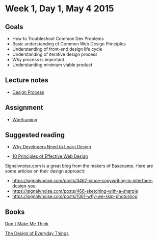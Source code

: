 # Week 1, Day 1, May 4 2015

## Goals

- How to Troubleshoot Common Dev Problems
- Basic understanding of Common Web Design Principles
- Understanding of front-end design life cycle
- Understanding of iterative design process
- Why process is important
- Understanding minimum viable product

## Lecture notes

- [Design Process](https://github.com/tiy-durham-fe-cohort4/resources/blob/master/lessons/design-process.md)

## Assignment

- [Wireframing](https://github.com/tiy-durham-fe-cohort4/resources/blob/master/assignments/wireframing.md)

## Suggested reading

- [Why Developers Need to Learn Design](http://www.cognition.happycog.com/article/why-developers-need-to-learn-design)

- [10 Principles of Effective Web Design](http://www.smashingmagazine.com/2008/01/31/10-principles-of-effective-web-design/)

Signalvnoise.com is a great blog from the makers of Basecamp. Here are some
articles on their design approach:

- https://signalvnoise.com/posts/3467-since-copywriting-is-interface-design-you
- https://signalvnoise.com/posts/466-sketching-with-a-sharpie
- https://signalvnoise.com/posts/1061-why-we-skip-photoshop

## Books

[Don't Make Me Think](http://www.amazon.com/Dont-Make-Think-Revisited-Usability/dp/0321965515/ref=sr_1_1?ie=UTF8&qid=1416519930&sr=8-1&keywords=don%27t+make+me+think)

[The Design of Everyday Things](http://www.amazon.com/Design-Everyday-Things-Revised-Expanded-ebook/dp/B00E257T6C/ref=sr_1_1?ie=UTF8&qid=1416520014&sr=8-1&keywords=the+design+of+everyday+things)
